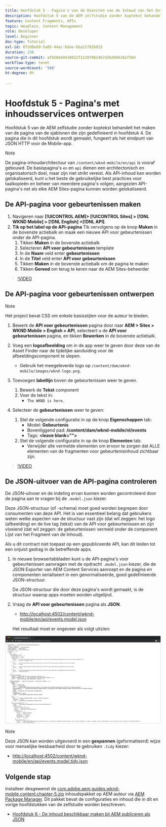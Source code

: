 ```yaml
---
title: Hoofdstuk 5 - Pagina's van de Diensten van de Inhoud van het Ontwerp - de Diensten van de Inhoud
description: Hoofdstuk 5 van de AEM zelfstudie zonder koptekst behandelt het maken van de pagina's van de sjablonen die zijn gedefinieerd in hoofdstuk 4. Deze pagina's fungeren als eindpunten voor JSON HTTP.
feature: Content Fragments, APIs
topic: Headless, Content Management
role: Developer
level: Beginner
doc-type: Tutorial
exl-id: 873d8e69-5a05-44ac-8dae-bba21f82b823
duration: 236
source-git-commit: af928e60410022f12207082467d3bd9b818af59d
workflow-type: tm+mt
source-wordcount: '568'
ht-degree: 0%

---
```


# Hoofdstuk 5 - Pagina&#39;s met inhoudsservices ontwerpen

Hoofdstuk 5 van de AEM zelfstudie zonder koptekst behandelt het maken van de pagina van de sjablonen die zijn gedefinieerd in hoofdstuk 4. De pagina die in dit hoofdstuk wordt gemaakt, fungeert als het eindpunt van JSON HTTP voor de Mobile-app.

>[!NOTE]
>
> De pagina-inhoudarchitectuur van `/content/wknd-mobile/en/api` is vooraf gebouwd. De basispagina&#39;s `en` en `api` dienen een architectonisch en organisatorisch doel, maar zijn niet strikt vereist. Als API-inhoud kan worden gelokaliseerd, kunt u het beste de gebruikelijke best practices voor taalkopieën en beheer van meerdere pagina&#39;s volgen, aangezien API-pagina&#39;s net als elke AEM Sites-pagina kunnen worden gelokaliseerd.

## De API-pagina voor gebeurtenissen maken

1. Navigeren naar **[!UICONTROL AEM]> [!UICONTROL Sites] > [!DNL WKND Mobile] > [!DNL English] >[!DNL API]**.
1. **Tik op het label op de API-pagina** Tik vervolgens op de knop **Maken** in de bovenste actiebalk en maak een nieuwe API voor gebeurtenissen onder de API-pagina.
   1. Tikken **Maken** in de bovenste actiebalk
   1. Selecteren **API voor gebeurtenissen** template
   1. In de **Naam** veld enter **gebeurtenissen**
   1. In de **Titel** veld enter **API voor gebeurtenissen**
   1. Tikken **Maken** in de bovenste actiebalk om de pagina te maken
   1. Tikken **Gereed** om terug te keren naar de AEM Sites-beheerder

>[!VIDEO](https://video.tv.adobe.com/v/28340?quality=12&learn=on)

## De API-pagina voor gebeurtenissen ontwerpen

>[!NOTE]
>
> Het project bevat CSS om enkele basisstijlen voor de auteur te bieden.

1. Bewerk de **API voor gebeurtenissen** pagina door naar **AEM > Sites > WKND Mobile > English > API**, selecteert u de **API voor gebeurtenissen** pagina, en tikken **Bewerken** in de bovenste actiebalk.
1. Voeg een **logoafbeelding** om in de app weer te geven door deze van de Asset Finder naar de tijdelijke aanduiding voor de afbeeldingscomponent te slepen.
   * Gebruik het meegeleverde logo op `/content/dam/wknd-mobile/images/wknd-logo.png`.

1. Toevoegen **labellijn** boven de gebeurtenissen weer te geven.
   1. Bewerk de **Tekst** component
   1. Voer de tekst in:
      * `The WKND is here.`

1. Selecteer de **gebeurtenissen** weer te geven:
   1. Stel de volgende configuratie in op de knop **Eigenschappen** tab:
      * Model: **Gebeurtenis**
      * Bovenliggend pad: **/content/dam/wknd-mobile/nl/events**
      * Tags: **&lt;leave blank=&quot;&quot;>**
   1. Stel de volgende configuratie in op de knop **Elementen** tab:
      * Verwijder alle vermelde elementen om ervoor te zorgen dat ALLE elementen van de fragmenten voor gebeurtenisinhoud zichtbaar zijn.

>[!VIDEO](https://video.tv.adobe.com/v/28339?quality=12&learn=on)

## De JSON-uitvoer van de API-pagina controleren

De JSON-uitvoer en de indeling ervan kunnen worden gecontroleerd door de pagina aan te vragen bij de `.model.json` kiezer.

Deze JSON-structuur (of -schema) moet goed worden begrepen door consumenten van deze API. Het is van essentieel belang dat gebruikers weten welke aspecten van de structuur vast zijn (dat wil zeggen: het logo (afbeelding) en de live tag (tekst) van de API voor gebeurtenissen en zijn vloeiend (dat wil zeggen: de gebeurtenissen vermeld onder de component Lijst van het Fragment van de Inhoud).

Als u dit contract niet toepast op een gepubliceerde API, kan dit leiden tot een onjuist gedrag in de betreffende apps.

1. In nieuwe browsertabbladen kunt u de API-pagina&#39;s voor gebeurtenissen aanvragen met de opdracht `.model.json` kiezer, die de JSON Exporter van AEM Content Services aanroept en de pagina en componenten serialiseert in een genormaliseerde, goed gedefinieerde JSON-structuur.

   De JSON-structuur die door deze pagina&#39;s wordt gemaakt, is de structuur waarop apps moeten worden uitgelijnd.

1. Vraag de **API voor gebeurtenissen** pagina als **JSON**.

   * [http://localhost:4502/content/wknd-mobile/en/api/events.model.json](http://localhost:4502/content/wknd-mobile/en/api/events.model.tidy.json)

   Het resultaat moet er ongeveer als volgt uitzien:

![AEM Content Services JSON-uitvoer](assets/chapter-5/json-output.png)

>[!NOTE]
>
> Deze JSON kan worden uitgevoerd in een **gespannen** (geformatteerd) wijze voor menselijke leesbaarheid door te gebruiken `.tidy` kiezer:
> * [http://localhost:4502/content/wknd-mobile/en/api/events.model.tidy.json](http://localhost:4502/content/wknd-mobile/en/api/events.model.tidy.json)

## Volgende stap

Installeer desgewenst de [com.adobe.aem.guides.wknd-mobile.content.chapter-5.zip](https://github.com/adobe/aem-guides-wknd-mobile/releases/latest) inhoudspakket op AEM auteur via [AEM Package Manager](http://localhost:4502/crx/packmgr/index.jsp). Dit pakket bevat de configuraties en inhoud die in dit en vorige hoofdstukken van de zelfstudie worden beschreven.

* [Hoofdstuk 6 - De inhoud beschikbaar maken bij AEM publiceren als JSON](./chapter-6.md)
